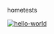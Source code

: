 hometests

[![hello-world](https://github.com/MaxSmirnov01/hometests/actions/workflows/hello-world.yml/badge.svg)](https://github.com/MaxSmirnov01/hometests/actions/workflows/hello-world.yml)
